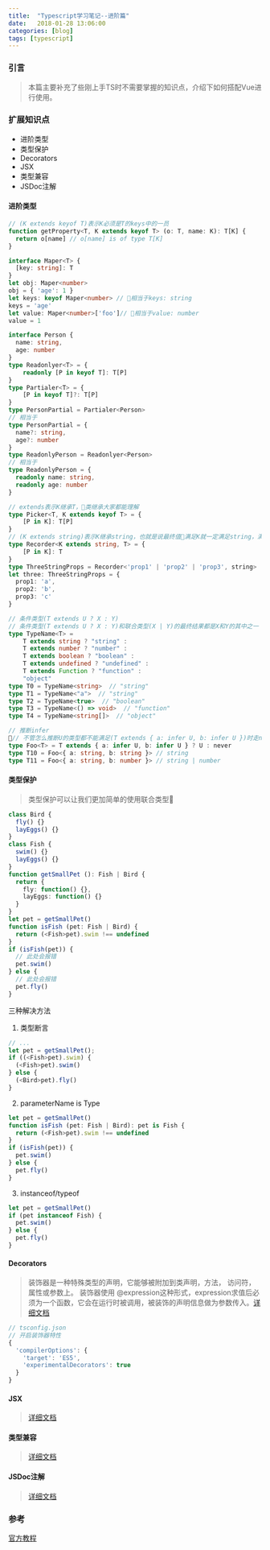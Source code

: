 ```yaml
---
title:  "Typescript学习笔记--进阶篇"
date:   2018-01-28 13:06:00
categories: [blog]
tags: [typescript]
---
```


### 引言
> 本篇主要补充了些刚上手TS时不需要掌握的知识点，介绍下如何搭配Vue进行使用。

### 扩展知识点
- 进阶类型
- 类型保护
- Decorators
- JSX
- 类型兼容
- JSDoc注解

#### 进阶类型
``` ts
// (K extends keyof T)表示K必须是T的keys中的一员
function getProperty<T, K extends keyof T> (o: T, name: K): T[K] {
  return o[name] // o[name] is of type T[K]
}
```
``` ts
interface Maper<T> {
  [key: string]: T
}
let obj: Maper<number>
obj = { 'age': 1 }
let keys: keyof Maper<number> // 相当于keys: string
keys = 'age'
let value: Maper<number>['foo']// 相当于value: number
value = 1
```
``` ts
interface Person {
  name: string,
  age: number
}
type Readonlyer<T> = {
    readonly [P in keyof T]: T[P]
}
type Partialer<T> = {
    [P in keyof T]?: T[P]
}
type PersonPartial = Partialer<Person>
// 相当于
type PersonPartial = {
  name?: string,
  age?: number
}
type ReadonlyPerson = Readonlyer<Person>
// 相当于
type ReadonlyPerson = {
  readonly name: string,
  readonly age: number
}
```
``` ts
// extends表示K继承T，类继承大家都能理解
type Picker<T, K extends keyof T> = {
    [P in K]: T[P]
}
// (K extends string)表示K继承string，也就是说最终值满足K就一定满足string，满足string却不一定满足K
type Recorder<K extends string, T> = {
    [P in K]: T
}
type ThreeStringProps = Recorder<'prop1' | 'prop2' | 'prop3', string>
let three: ThreeStringProps = {
  prop1: 'a',
  prop2: 'b',
  prop3: 'c'
}
```
``` ts
// 条件类型(T extends U ? X : Y)
// 条件类型(T extends U ? X : Y)和联合类型(X | Y)的最终结果都是X和Y的其中之一
type TypeName<T> =
    T extends string ? "string" :
    T extends number ? "number" :
    T extends boolean ? "boolean" :
    T extends undefined ? "undefined" :
    T extends Function ? "function" :
    "object"
type T0 = TypeName<string>  // "string"
type T1 = TypeName<"a">  // "string"
type T2 = TypeName<true>  // "boolean"
type T3 = TypeName<() => void>  // "function"
type T4 = TypeName<string[]>  // "object"
```
``` ts
// 推断infer
// 不管怎么推断U的类型都不能满足(T extends { a: infer U, b: infer U })时走never路线
type Foo<T> = T extends { a: infer U, b: infer U } ? U : never
type T10 = Foo<{ a: string, b: string }> // string
type T11 = Foo<{ a: string, b: number }> // string | number
```

#### 类型保护
> 类型保护可以让我们更加简单的使用联合类型
``` ts
class Bird {
  fly() {}
  layEggs() {}
}
class Fish {
  swim() {}
  layEggs() {}
}
function getSmallPet (): Fish | Bird {
  return {
    fly: function() {},
    layEggs: function() {}
  }
}
let pet = getSmallPet()
function isFish (pet: Fish | Bird) {
  return (<Fish>pet).swim !== undefined
}
if (isFish(pet)) {
  // 此处会报错
  pet.swim()
} else {
  // 此处会报错
  pet.fly()
}
```
三种解决方法
1. 类型断言
``` ts
// ...
let pet = getSmallPet();
if ((<Fish>pet).swim) {
  (<Fish>pet).swim()
} else {
  (<Bird>pet).fly()
}
```
2. parameterName is Type
``` ts
let pet = getSmallPet()
function isFish (pet: Fish | Bird): pet is Fish {
  return (<Fish>pet).swim !== undefined
}
if (isFish(pet)) {
  pet.swim()
} else {
  pet.fly()
}
```
3. instanceof/typeof
``` ts
let pet = getSmallPet()
if (pet instanceof Fish) {
  pet.swim()
} else {
  pet.fly()
}
```

#### Decorators
> 装饰器是一种特殊类型的声明，它能够被附加到类声明，方法， 访问符，属性或参数上。 装饰器使用 @expression这种形式，expression求值后必须为一个函数，它会在运行时被调用，被装饰的声明信息做为参数传入。[详细文档](http://es6.ruanyifeng.com/#docs/decorator)
``` ts
// tsconfig.json
// 开启装饰器特性
{
  'compilerOptions': {
    'target': 'ES5',
    'experimentalDecorators': true
  }
}
```

#### JSX
> [详细文档](http://www.typescriptlang.org/docs/handbook/jsx.html)

#### 类型兼容
> [详细文档](http://www.typescriptlang.org/docs/handbook/type-compatibility.html)

#### JSDoc注解
> [详细文档](https://github.com/Microsoft/TypeScript/wiki/JSDoc-support-in-JavaScript)

### 参考
[官方教程](https://www.tslang.cn/docs/home.html)
